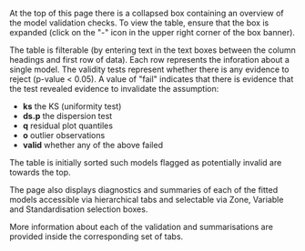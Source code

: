 At the top of this page there is a collapsed box containing an
overview of the model validation checks. To view the table, ensure
that the box is expanded (click on the "-" icon in the upper right
corner of the box banner).

The table is filterable (by entering text in the text boxes between
the column headings and first row of data). Each row represents the
inforation about a single model. The validity tests represent whether
there is any evidence to reject (p-value < 0.05). A value of "fail"
indicates that there is evidence that the test revealed evidence to
invalidate the assumption:

- **ks** the KS (uniformity test)
- **ds.p** the dispersion test
- **q** residual plot quantiles
- **o** outlier observations
- **valid** whether any of the above failed

The table is initially sorted such models flagged as potentially
invalid are towards the top.

The page also displays diagnostics and summaries of each of the fitted
models accessible via hierarchical tabs and selectable via Zone,
Variable and Standardisation selection boxes.

More information about each of the validation and summarisations are
provided inside the corresponding set of tabs.
